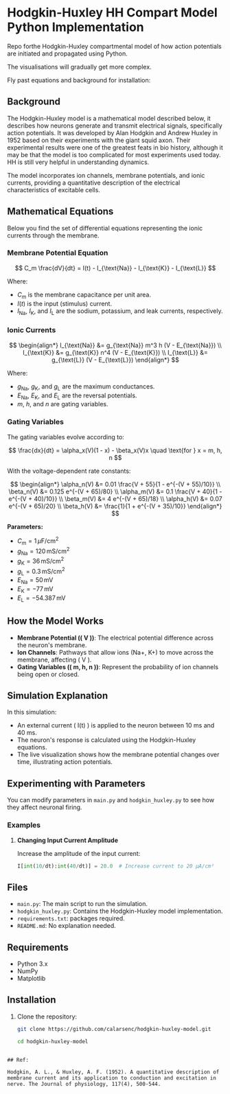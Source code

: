 # Hodgkin-Huxley HH Compart Model Python Implementation 

Repo forthe Hodgkin-Huxley compartmental model of how action potentials are initiated and propagated using Python.

The visualisations will gradually get more complex. 

Fly past equations and background for installation:

## **Background**

The Hodgkin-Huxley model is a mathematical model described below, it describes how neurons generate and transmit electrical signals, specifically action potentials. It was developed by Alan Hodgkin and Andrew Huxley in 1952 based on their experiments with the giant squid axon. Their experimental results were one of the greatest feats in bio history, although it may be that the model is too complicated for most experiments used today. HH is still very helpful in understanding dynamics. 

The model incorporates ion channels, membrane potentials, and ionic currents, providing a quantitative description of the electrical characteristics of excitable cells.

## **Mathematical Equations**

Below you find the set of differential equations representing the ionic currents through the membrane.

### **Membrane Potential Equation**

$$
C_m \frac{dV}{dt} = I(t) - I_{\text{Na}} - I_{\text{K}} - I_{\text{L}}
$$

Where:

- $C_m$ is the membrane capacitance per unit area.
- $I(t)$ is the input (stimulus) current.
- $I_{\text{Na}}$, $I_{\text{K}}$, and $I_{\text{L}}$ are the sodium, potassium, and leak currents, respectively.

### **Ionic Currents**

$$
\begin{align*}
I_{\text{Na}} &= g_{\text{Na}} m^3 h (V - E_{\text{Na}}) \\
I_{\text{K}} &= g_{\text{K}} n^4 (V - E_{\text{K}}) \\
I_{\text{L}} &= g_{\text{L}} (V - E_{\text{L}})
\end{align*}
$$

Where:

- $g_{\text{Na}}$, $g_{\text{K}}$, and $g_{\text{L}}$ are the maximum conductances.
- $E_{\text{Na}}$, $E_{\text{K}}$, and $E_{\text{L}}$ are the reversal potentials.
- $m$, $h$, and $n$ are gating variables.

### **Gating Variables**

The gating variables evolve according to:

$$
\frac{dx}{dt} = \alpha_x(V)(1 - x) - \beta_x(V)x \quad \text{for } x = m, h, n
$$

With the voltage-dependent rate constants:

$$
\begin{align*}
\alpha_n(V) &= 0.01 \frac{V + 55}{1 - e^{-(V + 55)/10}} \\
\beta_n(V) &= 0.125 e^{-(V + 65)/80} \\
\alpha_m(V) &= 0.1 \frac{V + 40}{1 - e^{-(V + 40)/10}} \\
\beta_m(V) &= 4 e^{-(V + 65)/18} \\
\alpha_h(V) &= 0.07 e^{-(V + 65)/20} \\
\beta_h(V) &= \frac{1}{1 + e^{-(V + 35)/10}}
\end{align*}
$$

**Parameters:**

- $C_m = 1\, \mu\text{F/cm}^2$
- $g_{\text{Na}} = 120\, \text{mS/cm}^2$
- $g_{\text{K}} = 36\, \text{mS/cm}^2$
- $g_{\text{L}} = 0.3\, \text{mS/cm}^2$
- $E_{\text{Na}} = 50\, \text{mV}$
- $E_{\text{K}} = -77\, \text{mV}$
- $E_{\text{L}} = -54.387\, \text{mV}$


## **How the Model Works**

- **Membrane Potential (\( V \))**: The electrical potential difference across the neuron's membrane.
- **Ion Channels**: Pathways that allow ions (Na\+, K\+) to move across the membrane, affecting \( V \).
- **Gating Variables (\( m, h, n \))**: Represent the probability of ion channels being open or closed.

## **Simulation Explanation**

In this simulation:

- An external current \( I(t) \) is applied to the neuron between 10 ms and 40 ms.
- The neuron's response is calculated using the Hodgkin-Huxley equations.
- The live visualization shows how the membrane potential changes over time, illustrating action potentials.

## **Experimenting with Parameters**

You can modify parameters in `main.py` and `hodgkin_huxley.py` to see how they affect neuronal firing.

### **Examples**

1. **Changing Input Current Amplitude**

   Increase the amplitude of the input current:

   ```python
   I[int(10/dt):int(40/dt)] = 20.0  # Increase current to 20 µA/cm²
   ```
   
## **Files**

- `main.py`: The main script to run the simulation.
- `hodgkin_huxley.py`: Contains the Hodgkin-Huxley model implementation.
- `requirements.txt`: packages required.
- `README.md`: No explanation needed.

## **Requirements**

- Python 3.x
- NumPy
- Matplotlib

## **Installation**

1. Clone the repository:

   ```bash
   git clone https://github.com/calarsenc/hodgkin-huxley-model.git

   cd hodgkin-huxley-model
```

## Ref:

Hodgkin, A. L., & Huxley, A. F. (1952). A quantitative description of membrane current and its application to conduction and excitation in nerve. The Journal of physiology, 117(4), 500-544.
